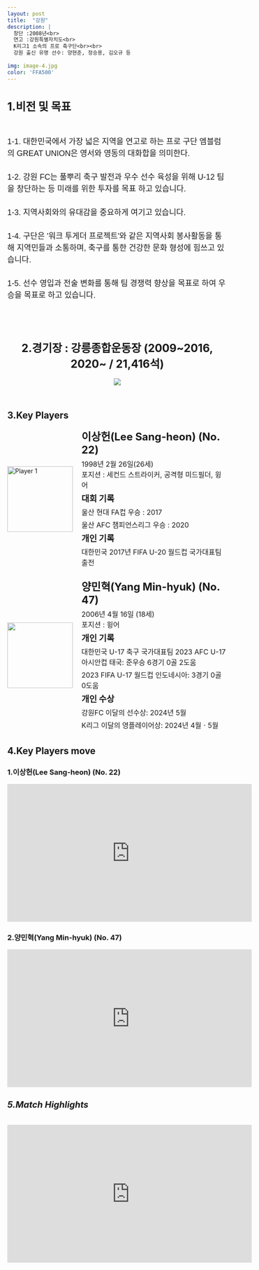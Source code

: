 ```yaml
---
layout: post
title:  "강원"
description: |
  창단 :2008년<br> 
  연고 :강원특별자치도<br> 
  K리그1 소속의 프로 축구단<br><br>
  강원 출신 유명 선수: 양현준, 정승용, 김오규 등
 
img: image-4.jpg
color: 'FFA500'
---
```

<html>
<head>
  <title>Hyundai Motors Jeonbuk</title>
  <style>
    .player-info {
      display: flex;
      align-items: center;
      margin-bottom: 20px;
    }
    .player-info img {
      width: 150px;
      height: 150px;
      margin-right: 20px;
    }
    .player-info h3 {
      font-size: 24px;
      margin: 0;
    }
    .player-info p {
      font-size: 16px;
      margin: 5px 0;
    }
    h1{
      font-size: 25px;
    }
  </style>
  <h1>1.비전 및 목표</h1><br>
  <p style="font-family: Arial, sans-serif; font-size: 18px; line-height: 1.5;">
   1-1. 대한민국에서 가장 넓은 지역을 연고로 하는 프로 구단 엠블럼의 GREAT UNION은 영서와 영동의 대화합을 의미한다.<br><br>
   1-2. 강원 FC는 풀뿌리 축구 발전과 우수 선수 육성을 위해 U-12 팀을 창단하는 등 미래를 위한 투자를 목표 하고 있습니다.  <br><br>
   1-3. 지역사회와의 유대감을 중요하게 여기고 있습니다.   <br><br>
   1-4. 구단은 '워크 투게더 프로젝트'와 같은 지역사회 봉사활동을 통해 지역민들과 소통하며, 축구를 통한 건강한 문화 형성에 힘쓰고 있습니다.<br><br>
   1-5. 선수 영입과 전술 변화를 통해 팀 경쟁력 향상을 목표로 하여 우승을 목표로 하고 있습니다.</p><br><br>
<body>
  <header>
    <h1>2.경기장 : 강릉종합운동장 (2009~2016, 2020~ / 21,416석)</h1>
    <img src="https://bluewings.me/files/attach/images/14340816/404/789/015/facba60fcba03524159d7461ab423ac9.jpg">
  </header>
  <main>
    <section>
      <h2>3.Key Players</h2>
      <div class="player-info">
        <img src="https://i.namu.wiki/i/_3dWn9kkGrJynjQKidBbyVu2JKlBI3vKjNZkuypdbK-CiPT43AwcopcXTNf9U5O2gqbr8KTOJ1k02pGABlM9WQv1zm2_J-1WKJfYpIC5cwcqMA-oJY8Z8nZuUSPyugn8bnhFRHAzcqqRcuqfQYmBBg.webp"
          alt="Player 1">
        <div>
          <h3>이상헌(Lee Sang-heon) (No. 22)</h3> <p>1998년 2월 26일(26세) <br> 포지션 : 세컨드 스트라이커, 공격형 미드필더, 윙어</p>
          <p><strong style="font-size: 1.2em;">대회 기록</strong></p>
          <p>울산 현대 FA컵 우승 : 2017</p>
          <p>울산 AFC 챔피언스리그 우승 : 2020</p>
          <p><strong style="font-size: 1.2em;">개인 기록</strong></p>
          <p>대한민국 2017년 FIFA U-20 월드컵 국가대표팀 출전</p>
        </div>
      </div>
      <div class="player-info">
        <img src="https://i.namu.wiki/i/Ec9aXxSaZ4BFPsdkgj7z0TQ2UgiE2hDjJZWzOywWd80ZykJ8JSsLIf-DVx39x7fZJk-23OAi8pMxL-NHdfFqzSOKZoAdlN3o9fNaDsxdUdJ96RTzdDLsBLRr57ETGU05rB-ynrs0T_F-VYiIedx4Ow.webp">
        <div>
          <h3>양민혁(Yang Min-hyuk) (No. 47)</h3> <p>2006년 4월 16일 (18세) <br> 포지션 : 윙어</p>
          <p><strong style="font-size: 1.2em;">개인 기록</strong></p>
          <p>대한민국 U-17 축구 국가대표팀 2023 AFC U-17 아시안컵 태국: 준우승 6경기 0골 2도움</p>
          <p>2023 FIFA U-17 월드컵 인도네시아: 3경기 0골 0도움</p>
          <p><strong style="font-size: 1.2em;">개인 수상</strong></p>
          <p>강원FC 이달의 선수상: 2024년 5월</p>
          <p>K리그 이달의 영플레이어상: 2024년 4월ㆍ5월</p>
        </div>
      </div>
    </section>
    <section>
      <h2>4.Key Players move</h2>
      <h4>
      <h3>1.이상헌(Lee Sang-heon) (No. 22)</h3>
      <iframe width="560" height="315" src="https://www.youtube.com/embed/VsD1DUftgZg" frameborder="0" allow="accelerometer; autoplay; encrypted-media; gyroscope; picture-in-picture" allowfullscreen></iframe>
      <h3>2.양민혁(Yang Min-hyuk) (No. 47)</h3>
      <iframe width="560" height="315" src="https://www.youtube.com/embed/FItkuQSuDEM" frameborder="0" allow="accelerometer; autoplay; encrypted-media; gyroscope; picture-in-picture" allowfullscreen></iframe>
      </h4> 
    </section>
    <section> <h5 style="font-size: 20px;">5.Match Highlights</h5> <iframe width="560" height="315" src="https://www.youtube.com/embed/ImC0Sl3B8QA" frameborder="0" allow="accelerometer; autoplay; encrypted-media; gyroscope; picture-in-picture" allowfullscreen></iframe> </section>
  </main>
</body>
</html>
